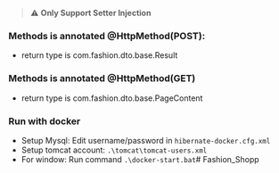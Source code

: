 > :warning: **Only Support Setter Injection**

### Methods is annotated @HttpMethod(POST):
 - return type is com.fashion.dto.base.Result
 
### Methods is annotated @HttpMethod(GET)
 - return type is com.fashion.dto.base.PageContent

### Run with docker
- Setup Mysql: Edit username/password in `hibernate-docker.cfg.xml`
- Setup tomcat account: `.\tomcat\tomcat-users.xml`
- For window: Run command `.\docker-start.bat`#   F a s h i o n _ S h o p p  
 